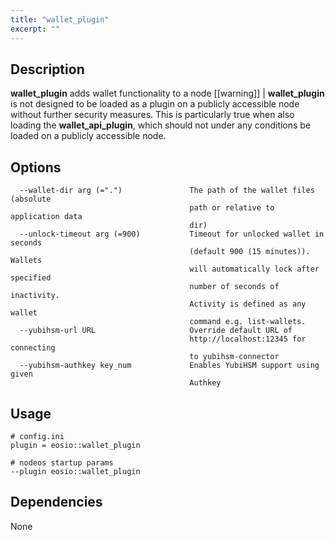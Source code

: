 ```yaml
---
title: "wallet_plugin"
excerpt: ""
---
```

## Description
**wallet_plugin** adds wallet functionality to a node
[[warning]]
|
**wallet_plugin** is not designed to be loaded as a plugin on a publicly accessible node without further security measures. This is particularly true when also loading the **wallet_api_plugin**, which should not under any conditions be loaded on a publicly accessible node.

## Options


```shell
  --wallet-dir arg (=".")               The path of the wallet files (absolute
                                        path or relative to application data
                                        dir)
  --unlock-timeout arg (=900)           Timeout for unlocked wallet in seconds
                                        (default 900 (15 minutes)). Wallets
                                        will automatically lock after specified
                                        number of seconds of inactivity.
                                        Activity is defined as any wallet
                                        command e.g. list-wallets.
  --yubihsm-url URL                     Override default URL of
                                        http://localhost:12345 for connecting
                                        to yubihsm-connector
  --yubihsm-authkey key_num             Enables YubiHSM support using given
                                        Authkey
```

## Usage


```shell
# config.ini
plugin = eosio::wallet_plugin

# nodeos startup params
--plugin eosio::wallet_plugin
```

## Dependencies
None